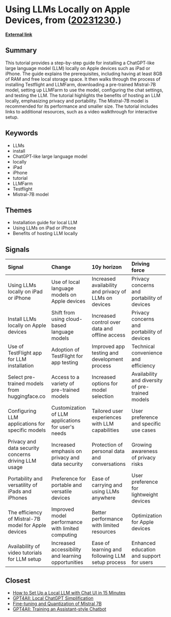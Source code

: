 # __Using LLMs Locally on Apple Devices__, from ([20231230](https://kghosh.substack.com/p/20231230).)

__[External link](https://www.linkedin.com/pulse/using-llms-locally-ipad-iphone-maciek-j%C4%99drzejczyk-cd0zf/?utm_source=share&utm_medium=member_ios&utm_campaign=share_via)__



## Summary

This tutorial provides a step-by-step guide for installing a ChatGPT-like large language model (LLM) locally on Apple devices such as iPad or iPhone. The guide explains the prerequisites, including having at least 8GB of RAM and free local storage space. It then walks through the process of installing Testflight and LLMFarm, downloading a pre-trained Mistral-7B model, setting up LLMFarm to use the model, configuring the chat settings, and testing the LLM. The tutorial highlights the benefits of hosting an LLM locally, emphasizing privacy and portability. The Mistral-7B model is recommended for its performance and smaller size. The tutorial includes links to additional resources, such as a video walkthrough for interactive setup.

## Keywords

* LLMs
* install
* ChatGPT-like large language model
* locally
* iPad
* iPhone
* tutorial
* LLMFarm
* Testflight
* Mistral-7B model

## Themes

* Installation guide for local LLM
* Using LLMs on iPad or iPhone
* Benefits of hosting LLM locally

## Signals

| Signal                                               | Change                                             | 10y horizon                                           | Driving force                                    |
|:-----------------------------------------------------|:---------------------------------------------------|:------------------------------------------------------|:-------------------------------------------------|
| Using LLMs locally on iPad or iPhone                 | Use of local language models on Apple devices      | Increased availability and privacy of LLMs on devices | Privacy concerns and portability of devices      |
| Install LLMs locally on Apple devices                | Shift from using cloud-based language models       | Increased control over data and offline access        | Privacy concerns and portability of devices      |
| Use of TestFlight app for LLM installation           | Adoption of TestFlight for app testing             | Improved app testing and development process          | Technical convenience and efficiency             |
| Select pre-trained models from huggingface.co        | Access to a variety of pre-trained models          | Increased options for model selection                 | Availability and diversity of pre-trained models |
| Configuring LLM applications for specific models     | Customization of LLM applications for user's needs | Tailored user experiences with LLM capabilities       | User preference and specific use cases           |
| Privacy and data security concerns driving LLM usage | Increased emphasis on privacy and data security    | Protection of personal data and conversations         | Growing awareness of privacy risks               |
| Portability and versatility of iPads and iPhones     | Preference for portable and versatile devices      | Ease of carrying and using LLMs anywhere              | User preference for lightweight devices          |
| The efficiency of Mistral-7B model for Apple devices | Improved model performance with limited computing  | Better performance with limited resources             | Optimization for Apple devices                   |
| Availability of video tutorials for LLM setup        | Increased accessibility and learning opportunities | Ease of learning and following LLM setup process      | Enhanced education and support for users         |

## Closest

* [How to Set Up a Local LLM with Chat UI in 15 Minutes](483b7affad734e22a7b7bf7dae41c4f9)
* [GPT4All: Local ChatGPT Simplification](280062047a4f4c0db1811e6ca41703d0)
* [Fine-tuning and Quantization of Mistral 7B](36a5b7d527ff4906b5bb8ee04e6314f7)
* [GPT4All: Training an Assistant-style Chatbot](d7d522cdd6d70b19b072272af8b501c2)